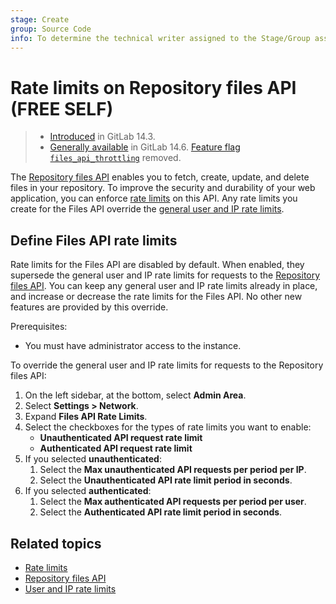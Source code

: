```yaml
---
stage: Create
group: Source Code
info: To determine the technical writer assigned to the Stage/Group associated with this page, see https://about.gitlab.com/handbook/product/ux/technical-writing/#assignments
---
```


# Rate limits on Repository files API **(FREE SELF)**

> - [Introduced](https://gitlab.com/gitlab-org/gitlab/-/merge_requests/68561) in GitLab 14.3.
> - [Generally available](https://gitlab.com/gitlab-org/gitlab/-/merge_requests/75918) in GitLab 14.6. [Feature flag `files_api_throttling`](https://gitlab.com/gitlab-org/gitlab/-/issues/338903) removed.

The [Repository files API](../../api/repository_files.md) enables you to
fetch, create, update, and delete files in your repository. To improve the security
and durability of your web application, you can enforce
[rate limits](../../security/rate_limits.md) on this API. Any rate limits you
create for the Files API override the [general user and IP rate limits](user_and_ip_rate_limits.md).

## Define Files API rate limits

Rate limits for the Files API are disabled by default. When enabled, they supersede
the general user and IP rate limits for requests to the
[Repository files API](../../api/repository_files.md). You can keep any general user
and IP rate limits already in place, and increase or decrease the rate limits
for the Files API. No other new features are provided by this override.

Prerequisites:

- You must have administrator access to the instance.

To override the general user and IP rate limits for requests to the Repository files API:

1. On the left sidebar, at the bottom, select **Admin Area**.
1. Select **Settings > Network**.
1. Expand **Files API Rate Limits**.
1. Select the checkboxes for the types of rate limits you want to enable:
   - **Unauthenticated API request rate limit**
   - **Authenticated API request rate limit**
1. If you selected **unauthenticated**:
   1. Select the **Max unauthenticated API requests per period per IP**.
   1. Select the **Unauthenticated API rate limit period in seconds**.
1. If you selected **authenticated**:
   1. Select the **Max authenticated API requests per period per user**.
   1. Select the **Authenticated API rate limit period in seconds**.

## Related topics

- [Rate limits](../../security/rate_limits.md)
- [Repository files API](../../api/repository_files.md)
- [User and IP rate limits](user_and_ip_rate_limits.md)
